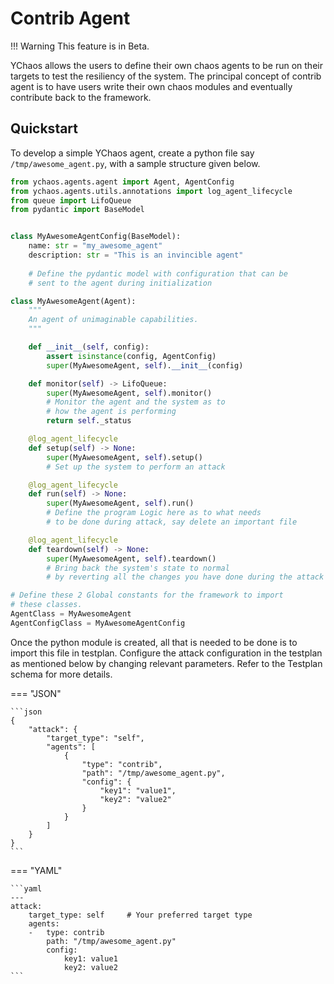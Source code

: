 # Contrib Agent

!!! Warning
    This feature is in Beta.

YChaos allows the users to define their own chaos agents to be run
on their targets to test the resiliency of the system. The principal
concept of contrib agent is to have users write their own chaos modules
and eventually contribute back to the framework.

## Quickstart

To develop a simple YChaos agent, create a python file say `/tmp/awesome_agent.py`, 
with a sample structure given below. 

```python linenums="1" hl_lines="48 49"
from ychaos.agents.agent import Agent, AgentConfig
from ychaos.agents.utils.annotations import log_agent_lifecycle
from queue import LifoQueue
from pydantic import BaseModel


class MyAwesomeAgentConfig(BaseModel):
    name: str = "my_awesome_agent"
    description: str = "This is an invincible agent"
    
    # Define the pydantic model with configuration that can be
    # sent to the agent during initialization

class MyAwesomeAgent(Agent):
    """
    An agent of unimaginable capabilities.
    """

    def __init__(self, config):
        assert isinstance(config, AgentConfig)
        super(MyAwesomeAgent, self).__init__(config)

    def monitor(self) -> LifoQueue:
        super(MyAwesomeAgent, self).monitor()
        # Monitor the agent and the system as to
        # how the agent is performing
        return self._status

    @log_agent_lifecycle
    def setup(self) -> None:
        super(MyAwesomeAgent, self).setup()
        # Set up the system to perform an attack

    @log_agent_lifecycle
    def run(self) -> None:
        super(MyAwesomeAgent, self).run()
        # Define the program Logic here as to what needs
        # to be done during attack, say delete an important file

    @log_agent_lifecycle
    def teardown(self) -> None:
        super(MyAwesomeAgent, self).teardown()
        # Bring back the system's state to normal
        # by reverting all the changes you have done during the attack

# Define these 2 Global constants for the framework to import
# these classes.
AgentClass = MyAwesomeAgent
AgentConfigClass = MyAwesomeAgentConfig
```

Once the python module is created, all that is needed to be done is to
import this file in testplan. Configure the attack configuration in the testplan
as mentioned below by changing relevant parameters. Refer to the Testplan
schema for more details.

=== "JSON"

    ```json
    {
        "attack": {
            "target_type": "self",
            "agents": [
                {
                    "type": "contrib",
                    "path": "/tmp/awesome_agent.py",
                    "config": {
                        "key1": "value1",
                        "key2": "value2"
                    }
                }
            ]
        }
    }
    ```
    
=== "YAML"

    ```yaml
    ---
    attack:
        target_type: self     # Your preferred target type
        agents:
        -   type: contrib
            path: "/tmp/awesome_agent.py"
            config:
                key1: value1
                key2: value2
    ```
